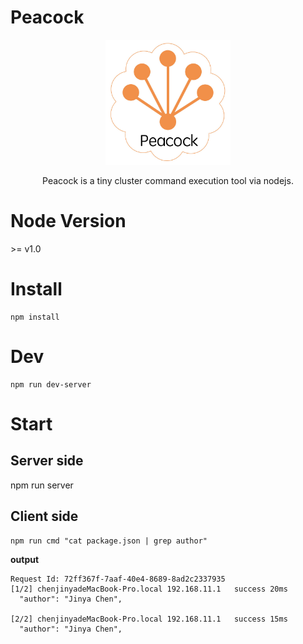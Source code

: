 # Peacock

<div align=center>
<img width="200" height="200" src="./dustbin/logo.jpg" alt="logo"/>
<p>
Peacock is a tiny cluster command execution tool via nodejs.
</p>
</div>


# Node Version
 \>= v1.0
 

# Install
```
npm install
```

# Dev
```
npm run dev-server
```

# Start

## Server side
npm run server

## Client side
```
npm run cmd "cat package.json | grep author"
```
**output**

```
Request Id: 72ff367f-7aaf-40e4-8689-8ad2c2337935
[1/2] chenjinyadeMacBook-Pro.local 192.168.11.1   success 20ms
  "author": "Jinya Chen",

[2/2] chenjinyadeMacBook-Pro.local 192.168.11.1   success 15ms
  "author": "Jinya Chen",
```

